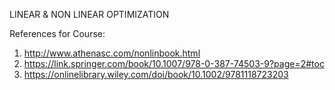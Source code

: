 LINEAR & NON LINEAR OPTIMIZATION

References for Course:

1. http://www.athenasc.com/nonlinbook.html
2. https://link.springer.com/book/10.1007/978-0-387-74503-9?page=2#toc
3. https://onlinelibrary.wiley.com/doi/book/10.1002/9781118723203
